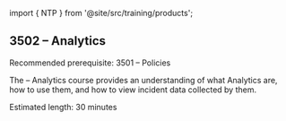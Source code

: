 import { NTP } from '@site/src/training/products';

## 3502 <NTP /> – Analytics

Recommended prerequisite: 3501 <NTP /> – Policies

The <NTP /> – Analytics course provides an understanding of what Analytics are, how to use them, and how to view incident data collected by them.

Estimated length: 30 minutes
